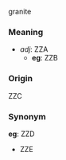 granite
### Meaning
+ _adj_: ZZA
    + __eg__: ZZB

### Origin

ZZC

### Synonym

__eg__: ZZD

+ ZZE


